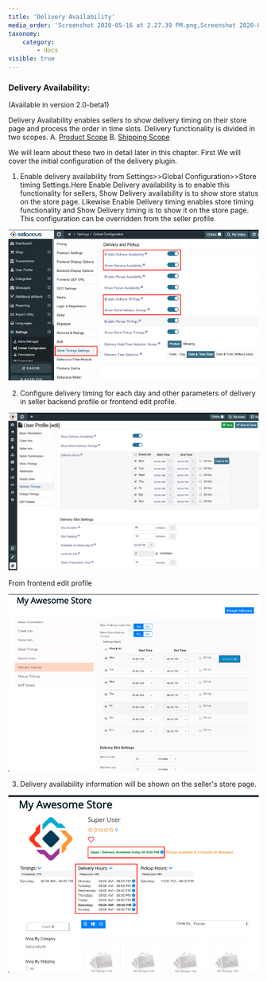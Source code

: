 ```yaml
---
title: 'Delivery Availability'
media_order: 'Screenshot 2020-05-16 at 2.27.39 PM.png,Screenshot 2020-05-16 at 2.39.15 PM.png,Screenshot 2020-05-16 at 2.45.13 PM.png,Screenshot 2020-05-16 at 2.48.08 PM.png'
taxonomy:
    category:
        - docs
visible: true
---
```


### Delivery Availability:
(Available in version 2.0-beta1)

Delivery Availability enables sellers to show delivery timing on their store page and process the order in time slots. Delivery functionality is divided in two scopes.
A. [Product Scope](https://www.sellacious.com/learn/marketplace/product-and-shipping-scope#product-scope)
B. [Shipping Scope](https://www.sellacious.com/learn/marketplace/product-and-shipping-scope#shipping-scope)

We will learn about these two in detail later in this chapter. First We will cover the initial configuration of the delivery plugin.

1. Enable delivery availability from Settings>>Global Configuration>>Store timing Settings.Here Enable Delivery availability is to enable this functionality for sellers, Show Delivery availability is to show store status on the store page. Likewise Enable Delivery timing enables store timing functionality and Show Delivery timing is to show it on the store page. This configuration can be overridden from the seller profile.

![](Screenshot%202020-05-16%20at%202.27.39%20PM.png)

2. Configure delivery timing for each day and other parameters of delivery in seller backend profile or frontend edit profile.

![](Screenshot%202020-05-16%20at%202.39.15%20PM.png)

   From frontend edit profile

![](Screenshot%202020-05-16%20at%202.45.13%20PM.png)

3. Delivery availability information will be shown on the seller's store page.

![](Screenshot%202020-05-16%20at%202.48.08%20PM.png)